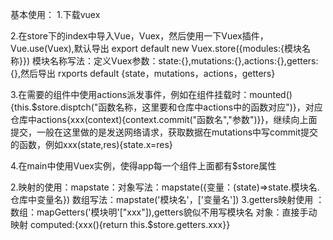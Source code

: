 基本使用：
  1.下载vuex
  
  2.在store下的index中导入Vue，Vuex，然后使用一下Vuex插件，Vue.use(Vuex),默认导出
  export default new Vuex.store({modules:{模块名称}})
  模块名称写法：定义Vuex参数：state:{},mutations:{},actions:{},getters:{},然后导出
  rxports default {state，mutations，actions，getters}

  3.在需要的组件中使用actions派发事件，例如在组件挂载时：mounted(){this.$store.disptch("函数名称，这里要和仓库中actions中的函数对应")}，对应仓库中actions{xxx(context){context.commit("函数名","参数")}}，继续向上面提交，一般在这里做的是发送网络请求，获取数据在mutations中写commit提交的函数，例如xxx(state,res){state.x=res}

  4.在main中使用Vuex实例，使得app每一个组件上面都有$store属性

2.映射的使用：mapstate：对象写法：mapstate({变量：(state)=>state.模块名.仓库中变量名})
                      数组写法：mapstate('模块名'，['变量名'])
3.getters映射使用 ：数组：mapGetters('模块明'["xxx"]),getters貌似不用写模块名
                    对象：直接手动映射 computed:{xxx(){return this.$store.getters.xxx}}                     
